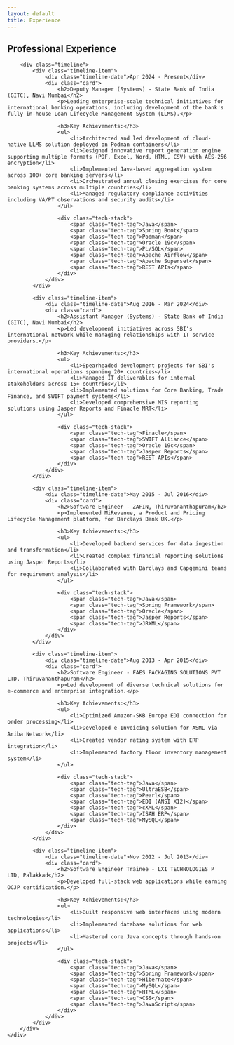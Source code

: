 ```yaml
---
layout: default
title: Experience
---
```


<section class="section">
    <div class="container">
        <h1 class="section-title">Professional Experience</h1>
        
        <div class="timeline">
            <div class="timeline-item">
                <div class="timeline-date">Apr 2024 - Present</div>
                <div class="card">
                    <h2>Deputy Manager (Systems) - State Bank of India (GITC), Navi Mumbai</h2>
                    <p>Leading enterprise-scale technical initiatives for international banking operations, including development of the bank's fully in-house Loan Lifecycle Management System (LLMS).</p>
                    
                    <h3>Key Achievements:</h3>
                    <ul>
                        <li>Architected and led development of cloud-native LLMS solution deployed on Podman containers</li>
                        <li>Designed innovative report generation engine supporting multiple formats (PDF, Excel, Word, HTML, CSV) with AES-256 encryption</li>
                        <li>Implemented Java-based aggregation system across 100+ core banking servers</li>
                        <li>Orchestrated annual closing exercises for core banking systems across multiple countries</li>
                        <li>Managed regulatory compliance activities including VA/PT observations and security audits</li>
                    </ul>
                    
                    <div class="tech-stack">
                        <span class="tech-tag">Java</span>
                        <span class="tech-tag">Spring Boot</span>
                        <span class="tech-tag">Podman</span>
                        <span class="tech-tag">Oracle 19c</span>
                        <span class="tech-tag">PL/SQL</span>
                        <span class="tech-tag">Apache Airflow</span>
                        <span class="tech-tag">Apache Superset</span>
                        <span class="tech-tag">REST APIs</span>
                    </div>
                </div>
            </div>

            <div class="timeline-item">
                <div class="timeline-date">Aug 2016 - Mar 2024</div>
                <div class="card">
                    <h2>Assistant Manager (Systems) - State Bank of India (GITC), Navi Mumbai</h2>
                    <p>Led development initiatives across SBI's international network while managing relationships with IT service providers.</p>
                    
                    <h3>Key Achievements:</h3>
                    <ul>
                        <li>Spearheaded development projects for SBI's international operations spanning 20+ countries</li>
                        <li>Managed IT deliverables for internal stakeholders across 15+ countries</li>
                        <li>Implemented solutions for Core Banking, Trade Finance, and SWIFT payment systems</li>
                        <li>Developed comprehensive MIS reporting solutions using Jasper Reports and Finacle MRT</li>
                    </ul>
                    
                    <div class="tech-stack">
                        <span class="tech-tag">Finacle</span>
                        <span class="tech-tag">SWIFT Alliance</span>
                        <span class="tech-tag">Oracle 19c</span>
                        <span class="tech-tag">Jasper Reports</span>
                        <span class="tech-tag">REST APIs</span>
                    </div>
                </div>
            </div>

            <div class="timeline-item">
                <div class="timeline-date">May 2015 - Jul 2016</div>
                <div class="card">
                    <h2>Software Engineer - ZAFIN, Thiruvananthapuram</h2>
                    <p>Implemented MiRevenue, a Product and Pricing Lifecycle Management platform, for Barclays Bank UK.</p>
                    
                    <h3>Key Achievements:</h3>
                    <ul>
                        <li>Developed backend services for data ingestion and transformation</li>
                        <li>Created complex financial reporting solutions using Jasper Reports</li>
                        <li>Collaborated with Barclays and Capgemini teams for requirement analysis</li>
                    </ul>
                    
                    <div class="tech-stack">
                        <span class="tech-tag">Java</span>
                        <span class="tech-tag">Spring Framework</span>
                        <span class="tech-tag">Oracle</span>
                        <span class="tech-tag">Jasper Reports</span>
                        <span class="tech-tag">JRXML</span>
                    </div>
                </div>
            </div>

            <div class="timeline-item">
                <div class="timeline-date">Aug 2013 - Apr 2015</div>
                <div class="card">
                    <h2>Software Engineer - FAES PACKAGING SOLUTIONS PVT LTD, Thiruvananthapuram</h2>
                    <p>Led development of diverse technical solutions for e-commerce and enterprise integration.</p>
                    
                    <h3>Key Achievements:</h3>
                    <ul>
                        <li>Optimized Amazon-SKB Europe EDI connection for order processing</li>
                        <li>Developed e-Invoicing solution for ASML via Ariba Network</li>
                        <li>Created vendor rating system with ERP integration</li>
                        <li>Implemented factory floor inventory management system</li>
                    </ul>
                    
                    <div class="tech-stack">
                        <span class="tech-tag">Java</span>
                        <span class="tech-tag">UltraESB</span>
                        <span class="tech-tag">Pearl</span>
                        <span class="tech-tag">EDI (ANSI X12)</span>
                        <span class="tech-tag">cXML</span>
                        <span class="tech-tag">ISAH ERP</span>
                        <span class="tech-tag">MySQL</span>
                    </div>
                </div>
            </div>

            <div class="timeline-item">
                <div class="timeline-date">Nov 2012 - Jul 2013</div>
                <div class="card">
                    <h2>Software Engineer Trainee - LXI TECHNOLOGIES P LTD, Palakkad</h2>
                    <p>Developed full-stack web applications while earning OCJP certification.</p>
                    
                    <h3>Key Achievements:</h3>
                    <ul>
                        <li>Built responsive web interfaces using modern technologies</li>
                        <li>Implemented database solutions for web applications</li>
                        <li>Mastered core Java concepts through hands-on projects</li>
                    </ul>
                    
                    <div class="tech-stack">
                        <span class="tech-tag">Java</span>
                        <span class="tech-tag">Spring Framework</span>
                        <span class="tech-tag">Hibernate</span>
                        <span class="tech-tag">MySQL</span>
                        <span class="tech-tag">HTML</span>
                        <span class="tech-tag">CSS</span>
                        <span class="tech-tag">JavaScript</span>
                    </div>
                </div>
            </div>
        </div>
    </div>
</section>

<style>
.timeline {
    position: relative;
    max-width: 1200px;
    margin: 0 auto;
    padding: 2rem 0;
}

.timeline::before {
    content: '';
    position: absolute;
    top: 0;
    left: 0;
    width: 100%;
    height: 2px;
    background-color: var(--secondary-color);
}

.timeline-item {
    position: relative;
    margin-bottom: 3rem;
    width: 100%;
    display: flex;
    align-items: flex-start;
    gap: 2rem;
}

.timeline-date {
    position: relative;
    background-color: var(--secondary-color);
    color: white;
    padding: 0.5rem 1rem;
    border-radius: 20px;
    font-size: 0.875rem;
    min-width: 120px;
    text-align: center;
    flex-shrink: 0;
}

.timeline-item .card {
    flex: 1;
    position: relative;
    background: var(--card-bg);
    border-radius: 8px;
    padding: 1.5rem;
    box-shadow: 0 2px 4px rgba(0,0,0,0.1);
}

.timeline-item .card h2 {
    color: var(--primary-color);
    margin-bottom: 1rem;
    font-size: 1.25rem;
}

.timeline-item .card h3 {
    color: var(--secondary-color);
    margin: 1rem 0 0.5rem;
    font-size: 1.1rem;
}

.timeline-item .card ul {
    margin: 0.5rem 0;
    padding-left: 1.5rem;
}

.timeline-item .card li {
    margin-bottom: 0.5rem;
    line-height: 1.5;
}

.tech-stack {
    margin-top: 1rem;
    display: flex;
    flex-wrap: wrap;
    gap: 0.5rem;
}

.tech-tag {
    background-color: var(--light-gray);
    padding: 0.25rem 0.75rem;
    border-radius: 20px;
    font-size: 0.875rem;
    color: var(--primary-color);
}

@media (max-width: 768px) {
    .timeline-item {
        flex-direction: column;
        gap: 1rem;
    }

    .timeline-date {
        width: auto;
        align-self: flex-start;
    }

    .timeline-item .card {
        width: 100%;
    }
}
</style> 